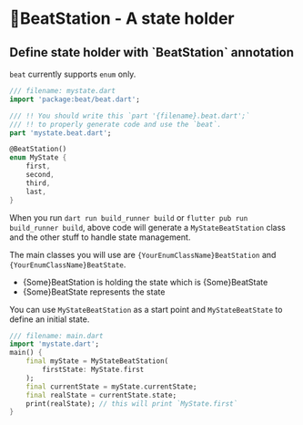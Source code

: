 # BeatStation - A state holder

## Define state holder with \`BeatStation\` annotation

`beat` currently supports `enum` only.&#x20;

```dart
/// filename: mystate.dart
import 'package:beat/beat.dart';

/// !! You should write this `part '{filename}.beat.dart';` 
/// !! to properly generate code and use the `beat`.
part 'mystate.beat.dart';

@BeatStation()
enum MyState {
    first,
    second,
    third,
    last,
}
```

When you run `dart run build_runner build` or `flutter pub run build_runner build`, above code will generate a `MyStateBeatStation` class and the other stuff to handle state management.&#x20;

The main classes you will use are `{YourEnumClassName}BeatStation` and `{YourEnumClassName}BeatState`.&#x20;

* {Some}BeatStation is holding the state which is {Some}BeatState
* {Some}BeatState represents the state&#x20;

You can use `MyStateBeatStation` as a start point and `MyStateBeatState` to define an initial state.

```dart
/// filename: main.dart
import 'mystate.dart';
main() {
    final myState = MyStateBeatStation(
        firstState: MyState.first
    );
    final currentState = myState.currentState;
    final realState = currentState.state;
    print(realState); // this will print `MyState.first`
}
```
